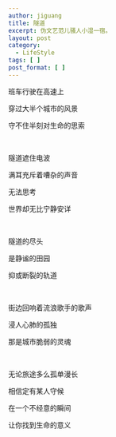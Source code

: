 ```yaml
---
author: jiguang
title: 隧道
excerpt: 伪文艺范儿骚人小湿一宿。
layout: post
category:
  - LifeStyle
tags: [ ]
post_format: [ ]
---
```

班车行驶在高速上

穿过大半个城市的风景

守不住半刻对生命的思索

 

隧道遮住电波

满耳充斥着嘈杂的声音

无法思考

世界却无比宁静安详

 

隧道的尽头

是静谧的田园

抑或断裂的轨道

 

街边回响着流浪歌手的歌声

浸人心肺的孤独

那是城市脆弱的灵魂

 

无论旅途多么孤单漫长

相信定有某人守候

在一个不经意的瞬间

让你找到生命的意义

 

 